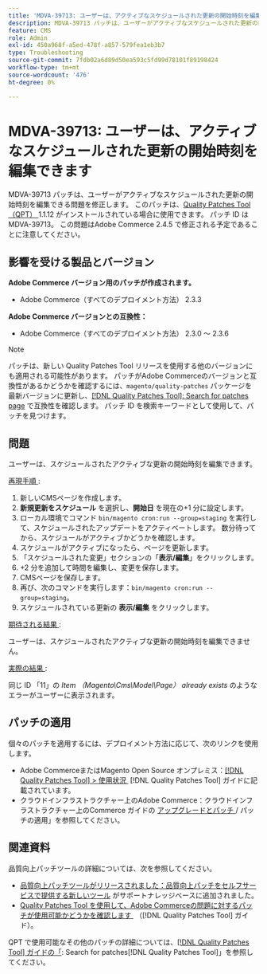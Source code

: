 ```yaml
---
title: 'MDVA-39713: ユーザーは、アクティブなスケジュールされた更新の開始時刻を編集できます'
description: MDVA-39713 パッチは、ユーザーがアクティブなスケジュールされた更新の開始時刻を編集できる問題を修正します。 このパッチは、[Quality Patches Tool （QPT） ] （https://experienceleague.adobe.com/ja/docs/commerce-operations/tools/quality-patches-tool/quality-patches-tool-to-self-serve-quality-patches） 1.1.12 がインストールされている場合に利用できます。 パッチ ID は MDVA-39713。 この問題はAdobe Commerce 2.4.5 で修正される予定であることに注意してください。
feature: CMS
role: Admin
exl-id: 450a968f-a5ed-478f-a857-579fea1eb3b7
type: Troubleshooting
source-git-commit: 7fdb02a6d89d50ea593c5fd99d78101f89198424
workflow-type: tm+mt
source-wordcount: '476'
ht-degree: 0%

---
```


# MDVA-39713: ユーザーは、アクティブなスケジュールされた更新の開始時刻を編集できます

MDVA-39713 パッチは、ユーザーがアクティブなスケジュールされた更新の開始時刻を編集できる問題を修正します。 このパッチは、[Quality Patches Tool （QPT） &#x200B;](https://experienceleague.adobe.com/ja/docs/commerce-operations/tools/quality-patches-tool/quality-patches-tool-to-self-serve-quality-patches)1.1.12 がインストールされている場合に使用できます。 パッチ ID は MDVA-39713。 この問題はAdobe Commerce 2.4.5 で修正される予定であることに注意してください。

## 影響を受ける製品とバージョン

**Adobe Commerce バージョン用のパッチが作成されます。**

* Adobe Commerce（すべてのデプロイメント方法） 2.3.3

**Adobe Commerce バージョンとの互換性：**

* Adobe Commerce（すべてのデプロイメント方法） 2.3.0 ～ 2.3.6

>[!NOTE]
>
>パッチは、新しい Quality Patches Tool リリースを使用する他のバージョンにも適用される可能性があります。 パッチがAdobe Commerceのバージョンと互換性があるかどうかを確認するには、`magento/quality-patches` パッケージを最新バージョンに更新し、[[!DNL Quality Patches Tool]: Search for patches page](https://experienceleague.adobe.com/ja/docs/commerce-operations/tools/quality-patches-tool/quality-patches-tool-to-self-serve-quality-patches) で互換性を確認します。 パッチ ID を検索キーワードとして使用して、パッチを見つけます。

## 問題

ユーザーは、スケジュールされたアクティブな更新の開始時刻を編集できます。

<u> 再現手順 </u>:

1. 新しいCMSページを作成します。
1. **新規更新をスケジュール** を選択し、**開始日** を現在の+1 分に設定します。
1. ローカル環境でコマンド `bin/magento cron:run --group=staging` を実行して、スケジュールされたアップデートをアクティベートします。 数分待ってから、スケジュールがアクティブかどうかを確認します。
1. スケジュールがアクティブになったら、ページを更新します。
1. 「スケジュールされた変更」セクションの「**表示/編集**」をクリックします。
1. +2 分を追加して時間を編集し、変更を保存します。
1. CMSページを保存します。
1. 再び、次のコマンドを実行します：`bin/magento cron:run --group=staging`。
1. スケジュールされている更新の **表示/編集** をクリックします。

<u> 期待される結果 </u>:

ユーザーは、スケジュールされたアクティブな更新の開始時刻を編集できません。

<u> 実際の結果 </u>:

同じ ID 「11」の *Item （Magento\Cms\Model\Page） already exists* のようなエラーがユーザーに表示されます。

## パッチの適用

個々のパッチを適用するには、デプロイメント方法に応じて、次のリンクを使用します。

* Adobe CommerceまたはMagento Open Source オンプレミス：[[!DNL Quality Patches Tool] > 使用状況 &#x200B;](/help/tools/quality-patches-tool/usage.md) [!DNL Quality Patches Tool] ガイドに記載されています。
* クラウドインフラストラクチャー上のAdobe Commerce：クラウドインフラストラクチャー上のCommerce ガイドの [&#x200B; アップグレードとパッチ &#x200B;](https://experienceleague.adobe.com/docs/commerce-cloud-service/user-guide/develop/upgrade/apply-patches.html?lang=ja)/ パッチの適用」を参照してください。

## 関連資料

品質向上パッチツールの詳細については、次を参照してください。

* [&#x200B; 品質向上パッチツールがリリースされました：品質向上パッチをセルフサービスで提供する新しいツール &#x200B;](https://experienceleague.adobe.com/ja/docs/commerce-operations/tools/quality-patches-tool/quality-patches-tool-to-self-serve-quality-patches) がサポートナレッジベースに追加されました。
* [Quality Patches Tool を使用して、Adobe Commerceの問題に対するパッチが使用可能かどうかを確認します &#x200B;](/help/tools/quality-patches-tool/patches-available-in-qpt/check-patch-for-magento-issue-with-magento-quality-patches.md) （[!DNL Quality Patches Tool] ガイド）。

QPT で使用可能なその他のパッチの詳細については、[[!DNL Quality Patches Tool] ガイドの「](https://experienceleague.adobe.com/tools/commerce-quality-patches/index.html?lang=ja): Search for patches[!DNL Quality Patches Tool]」を参照してください。
